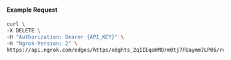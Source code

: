 <!-- Code generated for API Clients. DO NOT EDIT. -->

#### Example Request

```bash
curl \
-X DELETE \
-H "Authorization: Bearer {API_KEY}" \
-H "Ngrok-Version: 2" \
https://api.ngrok.com/edges/https/edghts_2qIIEqoHMOrm0tj7FUaymm7LP06/routes/edghtsrt_2qIIErQaFGrdpqAJtB5K83lLnLL/websocket_tcp_converter
```
